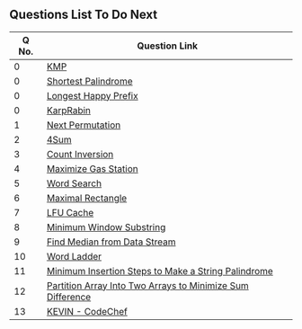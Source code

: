 ## Questions List To Do Next



| Q No. | Question Link |  
|-------|--------|
| 0 | [KMP](https://leetcode.com/problems/find-the-index-of-the-first-occurrence-in-a-string/description/)|
| 0 | [Shortest Palindrome](https://leetcode.com/problems/shortest-palindrome/description/) |
| 0 | [Longest Happy Prefix](https://leetcode.com/problems/longest-happy-prefix/description/)|
| 0 | [KarpRabin](https://leetcode.com/problems/repeated-string-match/description/)|
| 1 | [Next Permutation](https://leetcode.com/problems/next-permutation/) |
| 2 | [4Sum](https://leetcode.com/problems/4sum/) |
| 3 | [Count Inversion](https://leetcode.com/problems/count-the-number-of-inversions/description/) |
| 4 | [Maximize Gas Station](https://www.geeksforgeeks.org/problems/minimize-max-distance-to-gas-station/1) |
| 5 | [Word Search](https://leetcode.com/problems/word-search/) |
| 6 | [Maximal Rectangle](https://leetcode.com/problems/maximal-rectangle/description/) |
| 7 | [LFU Cache](https://leetcode.com/problems/lfu-cache/description/) |
| 8 | [Minimum Window Substring](https://leetcode.com/problems/minimum-window-substring/description/) |
| 9 | [Find Median from Data Stream](https://leetcode.com/problems/find-median-from-data-stream/description/) |
| 10 | [Word Ladder](https://leetcode.com/problems/word-ladder/description/) |
| 11 | [Minimum Insertion Steps to Make a String Palindrome](https://leetcode.com/problems/minimum-insertion-steps-to-make-a-string-palindrome/description/) |
| 12 | [Partition Array Into Two Arrays to Minimize Sum Difference](https://leetcode.com/problems/partition-array-into-two-arrays-to-minimize-sum-difference/description/) |
| 13 | [KEVIN - CodeChef](https://www.codechef.com/CRK32020/problems/KEVIN?tab=statement)|
